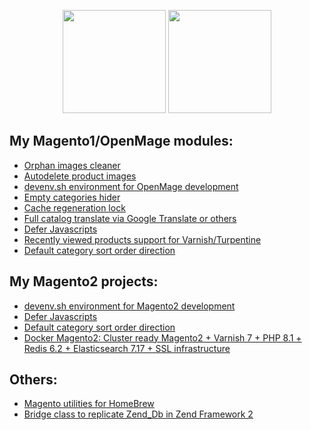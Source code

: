 <p align=center>
  <img height=165 src="https://github-readme-stats.vercel.app/api?username=fballiano&theme=dark&show_icons=true" />
  <img height=165 src="https://github-profile-trophy.vercel.app/?username=fballiano&column=5" />
</p>

## My Magento1/OpenMage modules:
- [Orphan images cleaner](https://github.com/fballiano/magento1-image-cleaner)
- [Autodelete product images](https://github.com/fballiano/magento-autodelete-product-images)
- [devenv.sh environment for OpenMage development](https://github.com/fballiano/openmage-devenv)
- [Empty categories hider](https://github.com/fballiano/magento-hide-empty-categories)
- [Cache regeneration lock](https://github.com/fballiano/magento-cache-regeneration-lock)
- [Full catalog translate via Google Translate or others](https://github.com/fballiano/magento-full-catalog-translate)
- [Defer Javascripts](https://github.com/fballiano/openmage-defer-javascripts)
- [Recently viewed products support for Varnish/Turpentine](https://github.com/fballiano/magento-turpentine-recently-viewed)
- [Default category sort order direction](https://github.com/fballiano/openmage-category-sort-direction)

## My Magento2 projects:
- [devenv.sh environment for Magento2 development](https://github.com/fballiano/magento2-devenv)
- [Defer Javascripts](https://github.com/fballiano/magento2-defer-javascripts)
- [Default category sort order direction](https://github.com/fballiano/magento2-category-sort-direction)
- [Docker Magento2: Cluster ready Magento2 + Varnish 7 + PHP 8.1 + Redis 6.2 + Elasticsearch 7.17 + SSL infrastructure](https://github.com/fballiano/docker-magento2)

## Others:
- [Magento utilities for HomeBrew](https://github.com/fballiano/homebrew-mageutils)
- [Bridge class to replicate Zend_Db in Zend Framework 2](https://github.com/fballiano/zfbridge)
